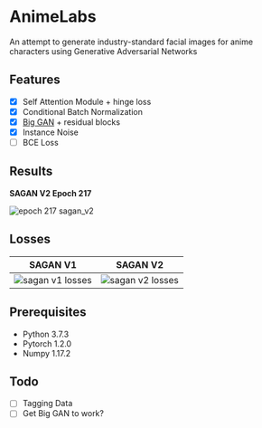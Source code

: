 # AnimeLabs
An attempt to generate industry-standard facial images for anime characters using Generative Adversarial Networks

## Features
- [x] Self Attention Module + hinge loss
- [x] Conditional Batch Normalization
- [x] [Big GAN](https://arxiv.org/pdf/1809.11096.pdf) + residual blocks
- [x] Instance Noise
- [ ] BCE Loss

## Results
**SAGAN V2 Epoch 217**  

![epoch 217 sagan_v2](https://github.com/Pie31415/Anime_GAN/blob/master/imgs/Epoch%20217.png)

## Losses

| **SAGAN V1**         | **SAGAN V2** |
| ------------- |:-------------:| 
| ![sagan v1 losses](https://github.com/Pie31415/Anime_GAN/blob/master/imgs/sagan.png)     | ![sagan v2 losses](https://github.com/Pie31415/Anime_GAN/blob/master/imgs/sagan_v2.png)| 


## Prerequisites
- Python 3.7.3
- Pytorch 1.2.0
- Numpy 1.17.2

## Todo
- [ ] Tagging Data
- [ ] Get Big GAN to work?
